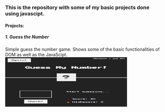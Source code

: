 ### This is the repository with some of my basic projects done using javascipt.
#### Projects:
##### 1. Guess the Number
Simple guess the number game. Shows some of the basic functionalities of DOM as well as the JavaScipt.
<a href="url"><img src="https://github.com/PioSkay/JavaScript-Basic-Projects/blob/master/screenshots/guessTheNumber.PNG" align="center" height="159" width="392" ></a>